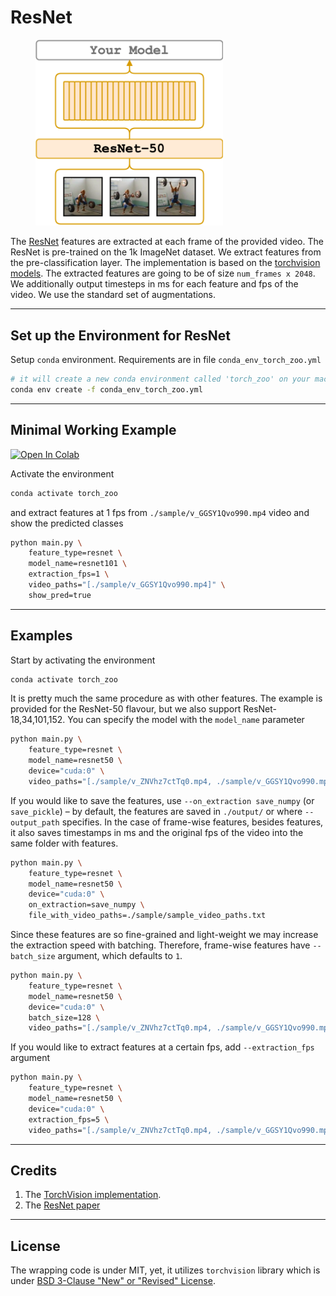 # ResNet

<figure>
  <img src="../../_assets/resnet.png" width="300" />
</figure>

The [ResNet](https://arxiv.org/abs/1512.03385) features are extracted at each frame of the provided video.
The ResNet is pre-trained on the 1k ImageNet dataset.
We extract features from the pre-classification layer.
The implementation is based on the [torchvision models](https://pytorch.org/docs/1.6.0/torchvision/models.html#classification).
The extracted features are going to be of size `num_frames x 2048`.
We additionally output timesteps in ms for each feature and fps of the video. We use the standard set of augmentations.

---

## Set up the Environment for ResNet
Setup `conda` environment. Requirements are in file `conda_env_torch_zoo.yml`
```bash
# it will create a new conda environment called 'torch_zoo' on your machine
conda env create -f conda_env_torch_zoo.yml
```

---

## Minimal Working Example

[![Open In Colab](https://colab.research.google.com/assets/colab-badge.svg)](https://colab.research.google.com/drive/17VLdf4abQT2eoMjc6ziJ9UaRaOklTlP0?usp=sharing)

Activate the environment
```bash
conda activate torch_zoo
```

and extract features at 1 fps from `./sample/v_GGSY1Qvo990.mp4` video and show the predicted classes
```bash
python main.py \
    feature_type=resnet \
    model_name=resnet101 \
    extraction_fps=1 \
    video_paths="[./sample/v_GGSY1Qvo990.mp4]" \
    show_pred=true
```

---

## Examples
Start by activating the environment
```bash
conda activate torch_zoo
```

It is pretty much the same procedure as with other features.
The example is provided for the ResNet-50 flavour, but we also support ResNet-18,34,101,152.
You can specify the model with the `model_name` parameter
```bash
python main.py \
    feature_type=resnet \
    model_name=resnet50 \
    device="cuda:0" \
    video_paths="[./sample/v_ZNVhz7ctTq0.mp4, ./sample/v_GGSY1Qvo990.mp4]"
```
If you would like to save the features, use `--on_extraction save_numpy` (or `save_pickle`) – by default,
the features are saved in `./output/` or where `--output_path` specifies.
In the case of frame-wise features, besides features, it also saves timestamps in ms and the original fps of
the video into the same folder with features.
```bash
python main.py \
    feature_type=resnet \
    model_name=resnet50 \
    device="cuda:0" \
    on_extraction=save_numpy \
    file_with_video_paths=./sample/sample_video_paths.txt
```
Since these features are so fine-grained and light-weight we may increase the extraction speed with batching.
Therefore, frame-wise features have `--batch_size` argument, which defaults to `1`.
```bash
python main.py \
    feature_type=resnet \
    model_name=resnet50 \
    device="cuda:0" \
    batch_size=128 \
    video_paths="[./sample/v_ZNVhz7ctTq0.mp4, ./sample/v_GGSY1Qvo990.mp4]"
```
If you would like to extract features at a certain fps, add `--extraction_fps` argument
```bash
python main.py \
    feature_type=resnet \
    model_name=resnet50 \
    device="cuda:0" \
    extraction_fps=5 \
    video_paths="[./sample/v_ZNVhz7ctTq0.mp4, ./sample/v_GGSY1Qvo990.mp4]"
```

---

## Credits
1. The [TorchVision implementation](https://pytorch.org/docs/1.6.0/torchvision/models.html#classification).
2. The [ResNet paper](https://arxiv.org/abs/1512.03385)

---

## License
The wrapping code is under MIT, yet, it utilizes `torchvision` library which is
under [BSD 3-Clause "New" or "Revised" License](https://github.com/pytorch/vision/blob/master/LICENSE).
